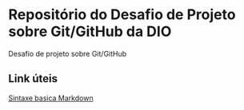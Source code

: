 # Repositório do Desafio de Projeto sobre Git/GitHub da DIO
Desafio de projeto sobre Git/GitHub

## Link úteis
[Sintaxe basica Markdown](https://www.markdownguide.org/basic-syntax/)
